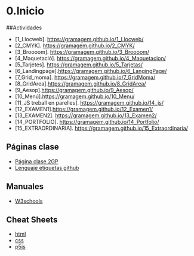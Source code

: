 # 0.Inicio


##Actividades
* [1_Llocweb]. https://gramagem.github.io/1_Llocweb/
* [2_CMYK]. https://gramagem.github.io/2_CMYK/
* [3_Broooom]. https://gramagem.github.io/3_Broooom/
* [4_Maquetació]. https://gramagem.github.io/4_Maquetacion/
* [5_Tarjetes]. https://gramagem.github.io/5_Tarjetas/
* [6_Landingpage].https://gramagem.github.io/6_LangingPage/
* [7_Grid_moma]. https://gramagem.github.io/7_GridMoma/
* [8_GridArea].https://gramagem.github.io/8_GridArea/
* [9_Aesop].https://gramagem.github.io/9_Aesop/
* [10_Menú].https://gramagem.github.io/10_Menu/
* [11_JS treball en parelles]. https://gramagem.github.io/14_js/
* [12_EXAMEN1].https://gramagem.github.io/12_Examen1/
* [13_EXAMEN2]. https://gramagem.github.io/13_Examen2/
* [14_PORTFOLIO]. https://gramagem.github.io/14_Portfolio/
* [15_EXTRAORDINARIA].  https://gramagem.github.io/15_Extraordinaria/
## Páginas clase
* [Página clase 2GP](https://arquesm.github.io/2GP/)
* [Lenguaje etiquetas github](https://github.com/adam-p/markdown-here/wiki/Markdown-Cheatsheet)

## Manuales
* [W3schools](https://www.w3schools.com/html/default.asp)

## Cheat Sheets
* [html](https://websitesetup.org/HTML5-cheat-sheet/)
* [css](https://websitesetup.org/wp-content/uploads/2016/10/wsu-css-cheat-sheet.pdf)
* [p5js](https://github.com/bmoren/p5js-cheat-sheet)
